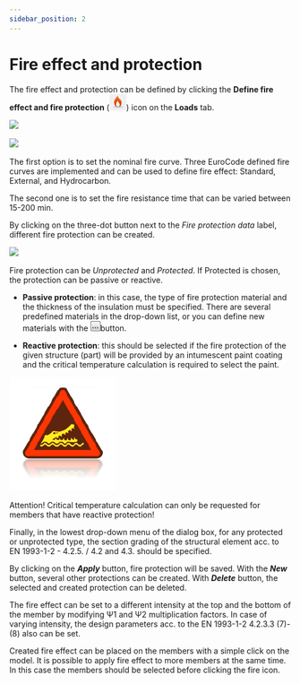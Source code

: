 ```yaml
---
sidebar_position: 2
---
```

# Fire effect and protection

The fire effect and protection can be defined by clicking the **Define fire effect and fire protection** (![](./img/wp-content-uploads-2021-04-12-2-fire.png)) icon on the **Loads** tab.

<!-- /wp:paragraph -->

<!-- wp:image {"align":"center","id":8584,"sizeSlug":"large","linkDestination":"media"} -->

[![](https://Consteelsoftware.com/wp-content/uploads/2021/04/12-2-fire-effect-and-protection.png)](./img/wp-content-uploads-2021-04-12-2-fire-effect-and-protection.png)

<!-- /wp:image -->

<!-- wp:image {"align":"center","id":8590,"width":267,"height":328,"sizeSlug":"large","linkDestination":"media"} -->

[![](https://Consteelsoftware.com/wp-content/uploads/2021/04/12-2-define-fire-effect.png)](./img/wp-content-uploads-2021-04-12-2-define-fire-effect.png)

<!-- /wp:image -->

<!-- wp:paragraph {"align":"justify"} -->

The first option is to set the nominal fire curve. Three EuroCode defined fire curves are implemented and can be used to define fire effect: Standard, External, and Hydrocarbon.

<!-- /wp:paragraph -->

<!-- wp:paragraph -->

The second one is to set the fire resistance time that can be varied between 15-200 min.

<!-- /wp:paragraph -->

<!-- wp:paragraph {"align":"justify"} -->

By clicking on the three-dot button next to the _Fire protection data_ label, different fire protection can be created.

<!-- /wp:paragraph -->

<!-- wp:image {"align":"right","id":8596,"width":456,"height":228,"sizeSlug":"large","linkDestination":"media"} -->

[![](https://Consteelsoftware.com/wp-content/uploads/2021/04/12-2-passive-protection.png)](./img/wp-content-uploads-2021-04-12-2-passive-protection.png)

<!-- /wp:image -->

<!-- wp:paragraph {"align":"justify"} -->

Fire protection can be _Unprotected_ and _Protected_. If Protected is chosen, the protection can be passive or reactive.

<!-- /wp:paragraph -->

<!-- wp:list -->

- **Passive protection**: in this case, the type of fire protection material and the thickness of the insulation must be specified. There are several predefined materials in the drop-down list, or you can define new materials with the ![](./img/wp-content-uploads-2021-04-3dots-button.png)button.

<!-- /wp:list -->

<!-- wp:list -->

- **Reactive protection**: this should be selected if the fire protection of the given structure (part) will be provided by an intumescent paint coating and the critical temperature calculation is required to select the paint.

<!-- /wp:list -->

<!-- wp:image {"align":"left","id":21417,"width":68,"height":72,"sizeSlug":"large","linkDestination":"none"} -->

![](./img/wp-content-uploads-2021-04-warning_croc.png)

<!-- /wp:image -->

<!-- wp:paragraph -->

Attention! Critical temperature calculation can only be requested for members that have reactive protection!

<!-- /wp:paragraph -->

<!-- wp:spacer {"height":16} -->

<!-- /wp:spacer -->

<!-- wp:paragraph {"align":"justify"} -->

Finally, in the lowest drop-down menu of the dialog box, for any protected or unprotected type, the section grading of the structural element acc. to EN 1993-1-2 - 4.2.5. / 4.2 and 4.3. should be specified.

<!-- /wp:paragraph -->

<!-- wp:paragraph {"align":"justify"} -->

By clicking on the **_Apply_** button, fire protection will be saved. With the **_New_** button, several other protections can be created. With _**Delete**_ button, the selected and created protection can be deleted.

<!-- /wp:paragraph -->

<!-- wp:paragraph {"align":"justify"} -->

The fire effect can be set to a different intensity at the top and the bottom of the member by modifying Ψ1 and Ψ2 multiplication factors. In case of varying intensity, the design parameters acc. to the EN 1993-1-2 4.2.3.3 (7)-(8) also can be set.

<!-- /wp:paragraph -->

<!-- wp:paragraph {"align":"justify"} -->

Created fire effect can be placed on the members with a simple click on the model. It is possible to apply fire effect to more members at the same time. In this case the members should be selected before clicking the fire icon.

<!-- /wp:paragraph -->
